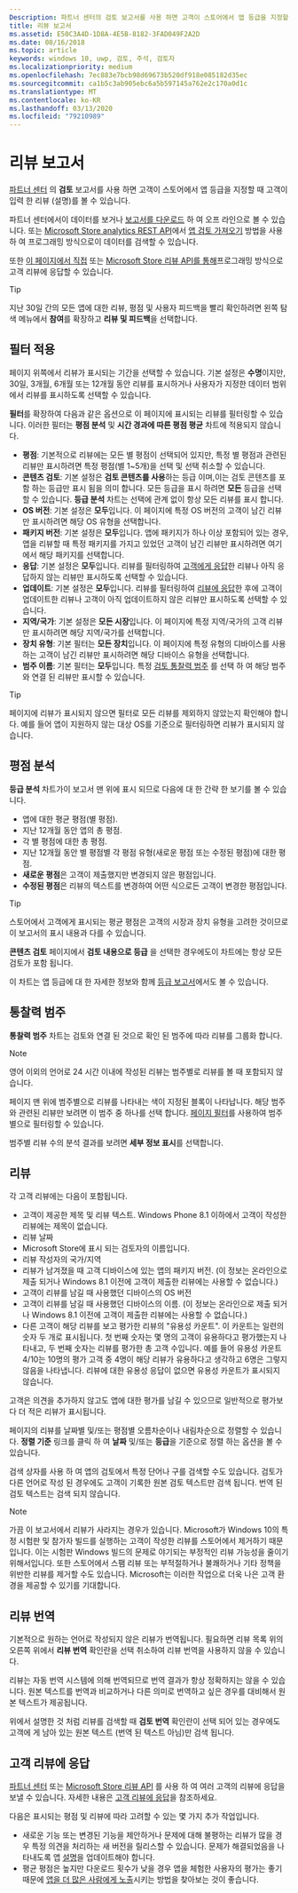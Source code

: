 ```yaml
---
Description: 파트너 센터의 검토 보고서를 사용 하면 고객이 스토어에서 앱 등급을 지정할 때 고객이 입력 한 리뷰 (설명)를 볼 수 있습니다.
title: 리뷰 보고서
ms.assetid: E50C3A4D-1D8A-4E5B-8182-3FAD049F2A2D
ms.date: 08/16/2018
ms.topic: article
keywords: windows 10, uwp, 검토, 주석, 검토자
ms.localizationpriority: medium
ms.openlocfilehash: 7ec883e7bcb98d69673b520df918e085182d35ec
ms.sourcegitcommit: ca1b5c3ab905ebc6a5b597145a762e2c170a0d1c
ms.translationtype: MT
ms.contentlocale: ko-KR
ms.lasthandoff: 03/13/2020
ms.locfileid: "79210989"
---
```

# <a name="reviews-report"></a>리뷰 보고서


[파트너 센터](https://partner.microsoft.com/dashboard) 의 **검토** 보고서를 사용 하면 고객이 스토어에서 앱 등급을 지정할 때 고객이 입력 한 리뷰 (설명)를 볼 수 있습니다.

파트너 센터에서이 데이터를 보거나 [보고서를 다운로드](download-analytic-reports.md) 하 여 오프 라인으로 볼 수 있습니다. 또는 [Microsoft Store analytics REST API](../monetize/access-analytics-data-using-windows-store-services.md)에서 [앱 검토 가져오기](../monetize/get-app-reviews.md) 방법을 사용 하 여 프로그래밍 방식으로이 데이터를 검색할 수 있습니다.

또한 [이 페이지에서 직접](respond-to-customer-reviews.md) 또는 [Microsoft Store 리뷰 API를 통해](../monetize/submit-responses-to-app-reviews.md)프로그래밍 방식으로 고객 리뷰에 응답할 수 있습니다.

> [!TIP]
> 지난 30일 간의 모든 앱에 대한 리뷰, 평점 및 사용자 피드백을 빨리 확인하려면 왼쪽 탐색 메뉴에서 **참여**를 확장하고 **리뷰 및 피드백**을 선택합니다. 


## <a name="apply-filters"></a>필터 적용

페이지 위쪽에서 리뷰가 표시되는 기간을 선택할 수 있습니다. 기본 설정은 **수명**이지만, 30일, 3개월, 6개월 또는 12개월 동안 리뷰를 표시하거나 사용자가 지정한 데이터 범위에서 리뷰를 표시하도록 선택할 수 있습니다.

**필터**를 확장하여 다음과 같은 옵션으로 이 페이지에 표시되는 리뷰를 필터링할 수 있습니다. 이러한 필터는 **평점 분석** 및 **시간 경과에 따른 평점 평균** 차트에 적용되지 않습니다.

-   **평점**: 기본적으로 리뷰에는 모든 별 평점이 선택되어 있지만, 특정 별 평점과 관련된 리뷰만 표시하려면 특정 평점(별 1~5개)을 선택 및 선택 취소할 수 있습니다.
- **콘텐츠 검토**: 기본 설정은 **검토 콘텐츠를 사용**하는 등급 이며,이는 검토 콘텐츠를 포함 하는 등급만 표시 됨을 의미 합니다. 모든 등급을 표시 하려면 **모든** 등급을 선택할 수 있습니다. **등급 분석** 차트는 선택에 관계 없이 항상 모든 리뷰를 표시 합니다.
-   **OS 버전**: 기본 설정은 **모두**입니다. 이 페이지에 특정 OS 버전의 고객이 남긴 리뷰만 표시하려면 해당 OS 유형을 선택합니다.
-   **패키지 버전**: 기본 설정은 **모두**입니다. 앱에 패키지가 하나 이상 포함되어 있는 경우, 앱을 리뷰할 때 특정 패키지를 가지고 있었던 고객이 남긴 리뷰만 표시하려면 여기에서 해당 패키지를 선택합니다.
-   **응답**: 기본 설정은 **모두**입니다. 리뷰를 필터링하여 [고객에게 응답](respond-to-customer-reviews.md)한 리뷰나 아직 응답하지 않는 리뷰만 표시하도록 선택할 수 있습니다.
-   **업데이트**: 기본 설정은 **모두**입니다. 리뷰를 필터링하여 [리뷰에 응답](respond-to-customer-reviews.md)한 후에 고객이 업데이트한 리뷰나 고객이 아직 업데이트하지 않은 리뷰만 표시하도록 선택할 수 있습니다.
-   **지역/국가**: 기본 설정은 **모든 시장**입니다. 이 페이지에 특정 지역/국가의 고객 리뷰만 표시하려면 해당 지역/국가를 선택합니다.
-   **장치 유형**: 기본 필터는 **모든 장치**입니다. 이 페이지에 특정 유형의 디바이스를 사용하는 고객이 남긴 리뷰만 표시하려면 해당 디바이스 유형을 선택합니다.
-   **범주 이름**: 기본 필터는 **모두**입니다. 특정 [검토 통찰력 범주](#review-insight-categories) 를 선택 하 여 해당 범주와 연결 된 리뷰만 표시할 수 있습니다. 

> [!TIP]
> 페이지에 리뷰가 표시되지 않으면 필터로 모든 리뷰를 제외하지 않았는지 확인해야 합니다. 예를 들어 앱이 지원하지 않는 대상 OS를 기준으로 필터링하면 리뷰가 표시되지 않습니다.


## <a name="ratings-breakdown"></a>평점 분석

**등급 분석** 차트가이 보고서 맨 위에 표시 되므로 다음에 대 한 간략 한 보기를 볼 수 있습니다. 
- 앱에 대한 평균 평점(별 평점).
- 지난 12개월 동안 앱의 총 평점.
- 각 별 평점에 대한 총 평점.
- 지난 12개월 동안 별 평점별 각 평점 유형(새로운 평점 또는 수정된 평점)에 대한 평점.
 - **새로운 평점**은 고객이 제출했지만 변경되지 않은 평점입니다.
 - **수정된 평점**은 리뷰의 텍스트를 변경하여 어떤 식으로든 고객이 변경한 평점입니다.

> [!TIP]
> 스토어에서 고객에게 표시되는 평균 평점은 고객의 시장과 장치 유형을 고려한 것이므로 이 보고서의 표시 내용과 다를 수 있습니다.

**콘텐츠 검토** 페이지에서 **검토 내용으로 등급** 을 선택한 경우에도이 차트에는 항상 모든 검토가 포함 됩니다.

이 차트는 앱 등급에 대 한 자세한 정보와 함께 [등급 보고서](ratings-report.md)에서도 볼 수 있습니다.


<span id = "review-insight-categories" />

## <a name="insight-categories"></a>통찰력 범주

**통찰력 범주** 차트는 검토와 연결 된 것으로 확인 된 범주에 따라 리뷰를 그룹화 합니다.

> [!NOTE]
> 영어 이외의 언어로 24 시간 이내에 작성된 리뷰는 범주별로 리뷰를 볼 때 포함되지 않습니다.

페이지 맨 위에 범주별으로 리뷰를 나타내는 색이 지정된 블록이 나타납니다. 해당 범주와 관련된 리뷰만 보려면 이 범주 중 하나를 선택 합니다. [페이지 필터](#apply-filters)를 사용하여 범주별으로 필터링할 수 있습니다.

범주별 리뷰 수의 분석 결과를 보려면 **세부 정보 표시**를 선택합니다. 


## <a name="reviews"></a>리뷰

각 고객 리뷰에는 다음이 포함됩니다.

-   고객이 제공한 제목 및 리뷰 텍스트. Windows Phone 8.1 이하에서 고객이 작성한 리뷰에는 제목이 없습니다.
-   리뷰 날짜
-   Microsoft Store에 표시 되는 검토자의 이름입니다.
-   리뷰 작성자의 국가/지역
-   리뷰가 남겨졌을 때 고객 디바이스에 있는 앱의 패키지 버전. (이 정보는 온라인으로 제출 되거나 Windows 8.1 이전에 고객이 제출한 리뷰에는 사용할 수 없습니다.)
-   고객이 리뷰를 남길 때 사용했던 디바이스의 OS 버전
-   고객이 리뷰를 남길 때 사용했던 디바이스의 이름. (이 정보는 온라인으로 제출 되거나 Windows 8.1 이전에 고객이 제출한 리뷰에는 사용할 수 없습니다.)
-   다른 고객이 해당 리뷰를 보고 평가한 리뷰의 "유용성 카운트". 이 카운트는 일련의 숫자 두 개로 표시됩니다. 첫 번째 숫자는 몇 명의 고객이 유용하다고 평가했는지 나타내고, 두 번째 숫자는 리뷰를 평가한 총 고객 수입니다. 예를 들어 유용성 카운트 4/10는 10명의 평가 고객 중 4명이 해당 리뷰가 유용하다고 생각하고 6명은 그렇지 않음을 나타냅니다. 리뷰에 대한 유용성 응답이 없으면 유용성 카운트가 표시되지 않습니다.

고객은 의견을 추가하지 않고도 앱에 대한 평가를 남길 수 있으므로 일반적으로 평가보다 더 적은 리뷰가 표시됩니다.

페이지의 리뷰를 날짜별 및/또는 평점별 오름차순이나 내림차순으로 정렬할 수 있습니다. **정렬 기준** 링크를 클릭 하 여 **날짜** 및/또는 **등급**을 기준으로 정렬 하는 옵션을 볼 수 있습니다.

검색 상자를 사용 하 여 앱의 검토에서 특정 단어나 구를 검색할 수도 있습니다. 검토가 다른 언어로 작성 된 경우에도 고객이 기록한 원본 검토 텍스트만 검색 됩니다. 번역 된 검토 텍스트는 검색 되지 않습니다.

> [!NOTE]
> 가끔 이 보고서에서 리뷰가 사라지는 경우가 있습니다. Microsoft가 Windows 10의 특정 시험판 및 참가자 빌드를 실행하는 고객이 작성한 리뷰를 스토어에서 제거하기 때문입니다. 이는 시험판 Windows 빌드의 문제로 야기되는 부정적인 리뷰 가능성을 줄이기 위해서입니다. 또한 스토어에서 스팸 리뷰 또는 부적절하거나 불쾌하거나 기타 정책을 위반한 리뷰를 제거할 수도 있습니다. Microsoft는 이러한 작업으로 더욱 나은 고객 환경을 제공할 수 있기를 기대합니다.


## <a name="translating-reviews"></a>리뷰 번역

기본적으로 원하는 언어로 작성되지 않은 리뷰가 번역됩니다. 필요하면 리뷰 목록 위의 오른쪽 위에서 **리뷰 번역** 확인란을 선택 취소하여 리뷰 번역을 사용하지 않을 수 있습니다.

리뷰는 자동 번역 시스템에 의해 번역되므로 번역 결과가 항상 정확하지는 않을 수 있습니다. 원본 텍스트를 번역과 비교하거나 다른 의미로 번역하고 싶은 경우를 대비해서 원본 텍스트가 제공됩니다.

위에서 설명한 것 처럼 리뷰를 검색할 때 **검토 번역** 확인란이 선택 되어 있는 경우에도 고객에 게 남아 있는 원본 텍스트 (번역 된 텍스트 아님)만 검색 됩니다.


## <a name="responding-to-customer-reviews"></a>고객 리뷰에 응답

[파트너 센터](https://partner.microsoft.com/dashboard) 또는 [Microsoft Store 리뷰 API](../monetize/submit-responses-to-app-reviews.md) 를 사용 하 여 여러 고객의 리뷰에 응답을 보낼 수 있습니다. 자세한 내용은 [고객 리뷰에 응답](respond-to-customer-reviews.md)을 참조하세요.

다음은 표시되는 평점 및 리뷰에 따라 고려할 수 있는 몇 가지 추가 작업입니다.

-   새로운 기능 또는 변경된 기능을 제안하거나 문제에 대해 불평하는 리뷰가 많을 경우 특정 의견을 처리하는 새 버전을 릴리스할 수 있습니다. 문제가 해결되었음을 나타내도록 앱 [설명](create-app-descriptions.md)을 업데이트해야 합니다.
-   평균 평점은 높지만 다운로드 횟수가 낮을 경우 앱을 체험한 사용자의 평가는 좋기 때문에 [앱을 더 많은 사람에게 노출](attract-customers-and-promote-your-apps.md)시키는 방법을 찾아보는 것이 좋습니다.


 

 

 
